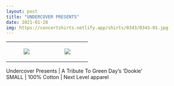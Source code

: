 ```yaml
---
layout: post
title: "UNDERCOVER PRESENTS"
date: 2021-01-28
img: https://concertshirts.netlify.app/shirts/0343/0343-01.jpg
---
```




<table style="width:100%;"><tr><td style="vertical-align:top;">
      <figure class="tmblr-full" data-orig-height="2048" data-orig-width="1365" data-orig-src="https://concertshirts.netlify.app/shirts/0343/0343-01.jpg"><img src="https://64.media.tumblr.com/2800ac2de58767424bc66bcc93243fc4/9576b3d8abdfe060-22/s540x810/d193e11b403b05c7dc683ed3844d9b305b0170c9.jpg" data-orig-height="2048" data-orig-width="1365" data-orig-src="https://concertshirts.netlify.app/shirts/0343/0343-01.jpg"/></figure></td>
    <td style="vertical-align:top;">
      <figure class="tmblr-full" data-orig-height="2048" data-orig-width="1365" data-orig-src="https://concertshirts.netlify.app/shirts/0343/0343-02.jpg"><img src="https://64.media.tumblr.com/e534c65df28c5209f33e1af5674b70ec/9576b3d8abdfe060-da/s540x810/dcb25ea0fa673a5ee6dc14dd5f21c9a0f746c9ec.jpg" data-orig-height="2048" data-orig-width="1365" data-orig-src="https://concertshirts.netlify.app/shirts/0343/0343-02.jpg"/></figure></td>
  </tr></table><p>
  Undercover Presents | A Tribute To Green Day&rsquo;s &lsquo;Dookie&rsquo;<br/>SMALL | 100% Cotton | Next Level apparel
</p>
